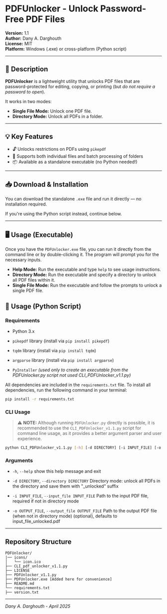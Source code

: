# PDFUnlocker - Unlock Password-Free PDF Files

**Version:** 1.1  
**Author:** Dany A. Darghouth  
**License:** MIT  
**Platform:** Windows (.exe) or cross-platform (Python script)

---

## 📝 Description

**PDFUnlocker** is a lightweight utility that unlocks PDF files that are password-protected for editing, copying, or printing (but *do not require a password to open*).

It works in two modes:

- **Single File Mode:** Unlock one PDF file.
- **Directory Mode:** Unlock all PDFs in a folder.

---

## 💡 Key Features

- 🔓 Unlocks restrictions on PDFs using `pikepdf`
- 📁 Supports both individual files and batch processing of folders
- 📦 Available as a standalone executable (no Python needed!)

---

## 📥 Download & Installation

You can download the standalone `.exe` file and run it directly — no installation required.

If you're using the Python script instead, continue below.

---

## 🖥️ Usage (Executable)

Once you have the `PDFUnlocker.exe` file, you can run it directly from the command line or by double-clicking it. The program will prompt you for the necessary inputs.

- **Help Mode:** Run the executable and type `help` to see usage instructions.
- **Directory Mode:** Run the executable and specify a directory to unlock all PDF files within it.
- **Single File Mode:** Run the executable and follow the prompts to unlock a single PDF file.

## 📜 Usage (Python Script)

### Requirements
- Python 3.x
- `pikepdf` library (install via `pip install pikepdf`)
- `tqdm` library (install via `pip install tqdm`)
- `argparse` library (install via `pip install argparse`)

- `PyInstaller` *(used only to create an executable from the PDFUnlocker.py script not used  CLI_PDFUnlocker_v1.1.py)*

 All dependencies are included in the `requirements.txt` file. To install all dependencies, run the following command in your terminal:

```bash
pip install -r requirements.txt
```

### CLI Usage

> ⚠️ **NOTE:** Although running `PDFUnlocker.py` directly is possible, it is recommended to use the `CLI_PDFUnlocker_v1.1.py` script for command line usage, as it provides a better argument parser and user experience.

```bash
python CLI_PDFUnlocker_v1.1.py [-h] [-d DIRECTORY] [-i INPUT_FILE] [-o OUTPUT_FILE]
```

### Arguments

- `-h`, `--help`            show this help message and exit

- `-d DIRECTORY`, `--directory DIRECTORY`
                    Directory mode: unlock all PDFs in the directory and save them with "_unlocked" suffix

- `-i INPUT_FILE`, `--input_file INPUT_FILE`
                    Path to the input PDF file, required if not in directory mode

- `-o OUTPUT_FILE`, `--output_file OUTPUT_FILE`
                    Path to the output PDF file (when not in directory mode) (optional), defaults to input_file_unlocked.pdf

---
## Repository Structure

```plaintext
PDFUnlocker/
|── icons/
│   └── icon.ico
├── CLI_pdf_unlocker_v1.1.py
├── LICENSE
├── PDFUnlocker_v1.1.py
├── PDFUnlocker.exe [Added here for convenience]
├── README.md
└── requirements.txt
├── version.txt
```

---
*Dany A. Darghouth - April 2025*